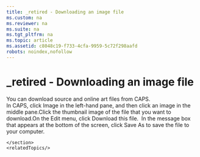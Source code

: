 ```yaml
---
title: _retired - Downloading an image file
ms.custom: na
ms.reviewer: na
ms.suite: na
ms.tgt_pltfrm: na
ms.topic: article
ms.assetid: c8048c19-f733-4cfa-9959-5c72f298aafd
robots: noindex,nofollow
---
```

# _retired - Downloading an image file
<?xml version="1.0" encoding="UTF-8"?>
<developerConceptualDocument xmlns="http://ddue.schemas.microsoft.com/authoring/2003/5" xmlns:xsi="http://www.w3.org/2001/XMLSchema-instance" xsi:schemaLocation="http://ddue.schemas.microsoft.com/authoring/2003/5 http://dduestorage.blob.core.windows.net/ddueschema/developer.xsd" xmlns:xlink="http://www.w3.org/1999/xlink">
    <introduction>
        <para>You can download source and online art files from CAPS.</para>
    </introduction>
    <section>
        <title>To download an image  file</title>
        <content>
            <list class="ordered"><listItem><para>In CAPS, click <ui>Image</ui> in the left-hand pane, and then click an image in the middle pane.</para></listItem><listItem><para>Click the thumbnail image of the file that you want to download.</para></listItem><listItem><para>On the <ui>Edit</ui> menu, click <ui>Download this file</ui>. </para><mediaLink>
<image xlink:href="c76f2b18-61eb-420b-923c-c4cc9cef6339"/>
</mediaLink></listItem><listItem><para>In the message box that appears at the bottom of the screen, click <ui>Save As</ui> to save the file to your computer.</para><mediaLink>
<image xlink:href="14b80026-826a-4e27-abf7-6992b2546ab2"/>
</mediaLink></listItem></list>
        </content>
        
    </section>
    <relatedTopics/>
</developerConceptualDocument>
